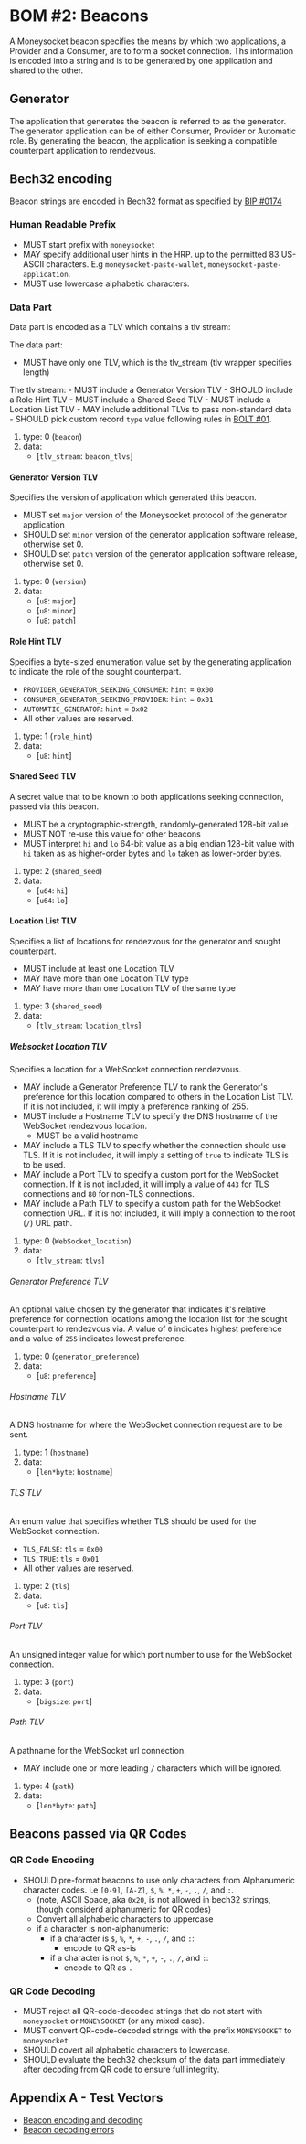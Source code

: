 # BOM #2: Beacons

A Moneysocket beacon specifies the means by which two applications, a Provider and a Consumer, are to form a socket connection. Ths information is encoded into a string and is to be generated by one application and shared to the other.


## Generator

The application that generates the beacon is referred to as the generator. The generator application can be of either Consumer, Provider or Automatic role. By generating the beacon, the application is seeking a compatible counterpart application to rendezvous.

## Bech32 encoding

Beacon strings are encoded in Bech32 format as specified by [BIP #0174](https://github.com/bitcoin/bips/blob/master/bip-0173.mediawiki)

### Human Readable Prefix

- MUST start prefix with `moneysocket`
- MAY specify additional user hints in the HRP. up to the permitted 83 US-ASCII characters. E.g `moneysocket-paste-wallet`, `moneysocket-paste-application`.
- MUST use lowercase alphabetic characters.


### Data Part

Data part is encoded as a TLV which contains a tlv stream:

The data part:

- MUST have only one TLV, which is the tlv\_stream (tlv wrapper specifies length)

The tlv stream:
    - MUST include a Generator Version TLV
    - SHOULD include a Role Hint TLV
    - MUST include a Shared Seed TLV
    - MUST include a Location List TLV
    - MAY include additional TLVs to pass non-standard data
        - SHOULD pick custom record `type` value following rules in [BOLT #01](https://github.com/lightningnetwork/lightning-rfc/blob/master/01-messaging.md#type-length-value-format).

1. type: 0 (`beacon`)
2. data:
    * [`tlv_stream`: `beacon_tlvs`]


#### Generator Version TLV

Specifies the version of application which generated this beacon.

- MUST set `major` version of the Moneysocket protocol of the generator application
- SHOULD set `minor` version of the generator application software release, otherwise set 0.
- SHOULD set `patch` version of the generator application software release, otherwise set 0.

1. type: 0 (`version`)
2. data:
    * [`u8`: `major`]
    * [`u8`: `minor`]
    * [`u8`: `patch`]

#### Role Hint TLV

Specifies a byte-sized enumeration value set by the generating application to indicate the role of the sought counterpart.

- `PROVIDER_GENERATOR_SEEKING_CONSUMER`: `hint` = `0x00`
- `CONSUMER_GENERATOR_SEEKING_PROVIDER`: `hint` = `0x01`
- `AUTOMATIC_GENERATOR`: `hint` = `0x02`
- All other values are reserved.

1. type: 1 (`role_hint`)
2. data:
    * [`u8`: `hint`]


#### Shared Seed TLV

A secret value that to be known to both applications seeking connection, passed via this beacon.

- MUST be a cryptographic-strength, randomly-generated 128-bit value
- MUST NOT re-use this value for other beacons
- MUST interpret `hi` and `lo` 64-bit value as a big endian 128-bit value with `hi` taken as as higher-order bytes and `lo` taken as lower-order bytes.

1. type: 2 (`shared_seed`)
2. data:
    * [`u64`: `hi`]
    * [`u64`: `lo`]


#### Location List TLV

Specifies a list of locations for rendezvous for the generator and sought counterpart.

- MUST include at least one Location TLV
- MAY have more than one Location TLV type
- MAY have more than one Location TLV of the same type

1. type: 3 (`shared_seed`)
2. data:
    * [`tlv_stream`: `location_tlvs`]


##### Websocket Location TLV

Specifies a location for a WebSocket connection rendezvous.

- MAY include a Generator Preference TLV to rank the Generator's preference for this location compared to others in the Location List TLV. If it is not included, it will imply a preference ranking of 255.
- MUST include a Hostname TLV to specify the DNS hostname of the WebSocket rendezvous location.
    - MUST be a valid hostname
- MAY include a TLS TLV to specify whether the connection should use TLS. If it is not included, it will imply a setting of `true` to indicate TLS is to be used.
- MAY include a Port TLV to specify a custom port for the WebSocket connection. If it is not included, it will imply a value of `443` for TLS connections and `80` for non-TLS connections.
- MAY include a Path TLV to specify a custom path for the WebSocket connection URL. If it is not included, it will imply a connection to the root (`/`) URL path.

1. type: 0 (`WebSocket_location`)
2. data:
    * [`tlv_stream`: `tlvs`]


###### Generator Preference TLV

An optional value chosen by the generator that indicates it's relative preference for connection locations among the location list for the sought counterpart to rendezvous via. A value of `0` indicates highest preference and a value of `255` indicates lowest preference.

1. type: 0 (`generator_preference`)
2. data:
    * [`u8`: `preference`]

###### Hostname TLV

A DNS hostname for where the WebSocket connection request are to be sent.

1. type: 1 (`hostname`)
2. data:
    * [`len*byte`: `hostname`]

###### TLS TLV

An enum value that specifies whether TLS should be used for the WebSocket connection.

- `TLS_FALSE`: `tls` = `0x00`
- `TLS_TRUE`: `tls` = `0x01`
- All other values are reserved.

1. type: 2 (`tls`)
2. data:
    * [`u8`: `tls`]

###### Port TLV

An unsigned integer value for which port number to use for the WebSocket connection.

1. type: 3 (`port`)
2. data:
    * [`bigsize`: `port`]

###### Path TLV

A pathname for the WebSocket url connection.

- MAY include one or more leading `/` characters which will be ignored.

1. type: 4 (`path`)
2. data:
    * [`len*byte`: `path`]


## Beacons passed via QR Codes

### QR Code Encoding

- SHOULD pre-format beacons to use only characters from Alphanumeric character codes. i.e `[0-9]`, `[A-Z]`, `$`, `%`, `*`, `+`, `-`, `.`, `/`, and `:`.
     - (note, ASCII Space, aka `0x20`, is not allowed in bech32 strings, though considerd alphanumeric for QR codes)
    - Convert all alphabetic characters to uppercase
    - if a character is non-alphanumeric:
        - if a character is `$`, `%`, `*`, `+`, `-`, `.`, `/`, and `:`:
            - encode to QR as-is
        - if a character is not `$`, `%`, `*`, `+`, `-`, `.`, `/`, and `:`:
            - encode to QR as `.`

### QR Code Decoding

- MUST reject all QR-code-decoded strings that do not start with `moneysocket` or `MONEYSOCKET` (or any mixed case).
- MUST convert QR-code-decoded strings with the prefix `MONEYSOCKET` to `moneysocket`
- SHOULD covert all alphabetic characters to lowercase.
- SHOULD evaluate the bech32 checksum of the data part immediately after decoding from QR code to ensure full integrity.



## Appendix A - Test Vectors

* [Beacon encoding and decoding](test-vectors/02-beacon-encode-decode.json)
* [Beacon decoding errors](test-vectors/02-beacon-decode-error.json)
